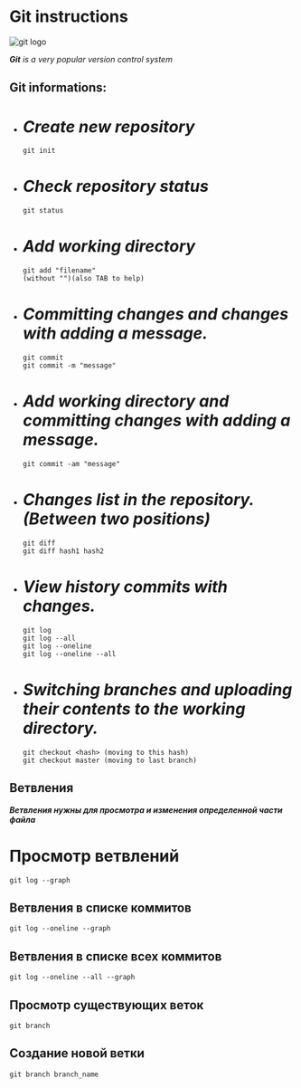 # **Git instructions**

![git logo](git.jpg)

***Git** is a very popular version control system*

## Git informations:

* # *Create new repository*

      git init

* # *Check repository status*

      git status

* # *Add working directory*

      git add "filename"   
      (without "")(also TAB to help)

* # *Committing changes and changes with adding a message.*


      git commit 
      git commit -m "message"

* # *Add working directory and committing changes with adding a message.*

      git commit -am "message"

* # *Changes list in the repository.(Between two positions)*

      git diff
      git diff hash1 hash2

* # *View history commits with changes.*
      git log
      git log --all
      git log --oneline
      git log --oneline --all

* # *Switching branches and uploading their contents to the working directory.*

      git checkout <hash> (moving to this hash)
      git checkout master (moving to last branch)

## Ветвления
_**Ветвления нужны для просмотра и изменения определенной части файла**_

# Просмотр ветвлений
    git log --graph
## Ветвления в списке коммитов
    git log --oneline --graph
## Ветвления в списке всех коммитов
    git log --oneline --all --graph

## Просмотр существующих веток

    git branch

## Создание новой ветки

    git branch branch_name